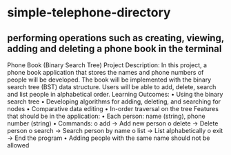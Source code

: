 # simple-telephone-directory
performing operations such as creating, viewing, adding and deleting a phone book in the terminal
-------------------------------------------------------------------------------------------------
Phone Book (Binary Search Tree) 
Project Description: 
In this project, a phone book application that stores the names and phone numbers of people will be developed. The book will be implemented with the binary search tree (BST) data structure. Users will be able to add, delete, search and list people in alphabetical order. 
Learning Outcomes: 
• Using the binary search tree 
• Developing algorithms for adding, deleting, and searching for nodes 
• Comparative data editing 
• In-order traversal on the tree 
Features that should be in the application: 
• Each person: name (string), phone number (string) 
• Commands: 
o add → Add new person 
o delete → Delete person 
o search → Search person by name 
o list → List alphabetically 
o exit → End the program 
• Adding people with the same name should not be allowed
